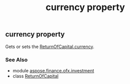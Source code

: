 ﻿---
title: currency property
second_title: Aspose.Finance for Python via .NET API References
description: 
type: docs
weight: 30
url: /python-net/aspose.finance.ofx.investment/returnofcapital/currency/
is_root: false
---

## currency property


Gets or sets the [ReturnOfCapital.currency](/finance/python-net/aspose.finance.ofx.investment/returnofcapital#currency).

### See Also
* module [aspose.finance.ofx.investment](../../)
* class [ReturnOfCapital](/finance/python-net/aspose.finance.ofx.investment/returnofcapital)
